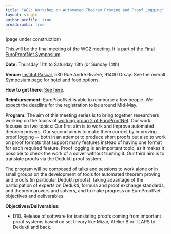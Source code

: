 ```yaml
---
title: "WG2: Workshop on Automated Theorem Proving and Proof Logging"
layout: single
author_profile: true
breadcrumbs: true
---
```



(page under construction)

This will be the final meeting of the WG2 meeting. It is part of the [Final EuroProofNet Symposium](https://europroofnet.github.io/Symposium/).

**Date:** Thursday 11th to Saturday 13th (or Sunday 14th)

**Venue:**  [Institut Pascal](https://www.institut-pascal.universite-paris-saclay.fr/), 530 Rue André Rivière, 91400 Orsay. See the overall [Symposium page](https://europroofnet.github.io/Symposium/) for hotel and food options.

**How to get there**: [See here](_pages/symposium/access.md).

**Reimbursement:** EuroProofNet is able to reimburse a few people. We expect the deadline for the registration to be around Mid-May.

**Program:** The aim of this meeting series is to bring together researchers working on the topics of [working group 2 of EuroProofNet](https://europroofnet.github.io/wg2/). Our work focuses on two topics: Our first aim is to work and improve automated theorem provers. Our second aim is to make them correct by improving proof logging -- both in an attempt to produce short proofs but also to work on proof formats that support many features instead of having one format for each required feature. Proof logging is an important topic, as it makes it possible to check the work of a solver without trusting it. Our third aim is to translate proofs via the Dedukti proof system.

The program will be composed of talks and sessions to work alone or in small groups on the development of tools for automated theorem proving and proofs (in particular Dedukti proofs), taking advantage of the participation of experts on Dedukti, formula and proof exchange standards, and theorem provers and solvers, and to make progress on EuroProofNet objectives and deliverables.


**Objectives/Deliverables:**
  - D10. Release of software for translating proofs coming from important proof systems based on set theory like Mizar, Atelier B or TLAPS to Dedukti and back.